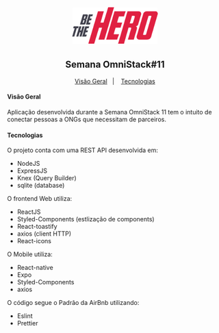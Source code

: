 <h1 align="center">
    <img alt="Semana OmniStack#11" src="./web/src/assets/logo.svg" width="200px" />
</h1>

<h2 align="center">
  Semana OmniStack#11
</h2>

<p align="center">
  <a href="#visão-geral">Visão Geral</a>&nbsp;&nbsp;&nbsp;|&nbsp;&nbsp;&nbsp;
  <a href="#tecnologias">Tecnologias</a>
</p>

#### Visão Geral
Aplicação desenvolvida durante a Semana OmniStack 11 tem o intuito de conectar pessoas a ONGs que necessitam de parceiros.

#### Tecnologias
O projeto conta com uma REST API desenvolvida em:
  - NodeJS
  - ExpressJS
  - Knex (Query Builder)
  - sqlite (database)

O frontend Web utiliza:
  - ReactJS
  - Styled-Components (estlização de components)
  - React-toastify 
  - axios (client HTTP)
  - React-icons

O Mobile utiliza:
  - React-native
  - Expo
  - Styled-Components
  - axios

O código segue o Padrão da AirBnb utilizando:
- Eslint
- Prettier

